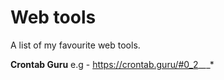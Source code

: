 # Web tools
A list of my favourite web tools. 

__Crontab Guru__
e.g - https://crontab.guru/#0_2_*_*_*

